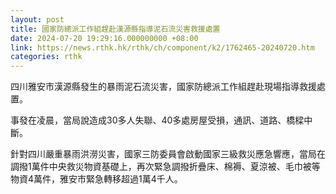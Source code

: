 ```yaml
---
layout: post
title: 國家防總派工作組趕赴漢源縣指導泥石流災害救援處置
date: 2024-07-20 19:29:16.000000000 +08:00
link: https://news.rthk.hk/rthk/ch/component/k2/1762465-20240720.htm
categories: rthk
---
```


四川雅安市漢源縣發生的暴雨泥石流災害，國家防總派工作組趕赴現場指導救援處置。

事發在凌晨，當局說造成30多人失聯、40多處房屋受損，通訊、道路、橋樑中斷。

針對四川嚴重暴雨洪澇災害，國家三防委員會啟動國家三級救災應急響應，當局在調撥1萬件中央救災物資基礎上，再次緊急調撥折疊床、棉褥、夏涼被、毛巾被等物資4萬件，雅安市緊急轉移超過1萬4千人。
